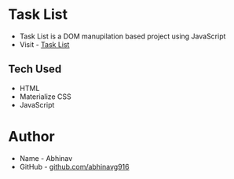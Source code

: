 # Task List

- Task List is a DOM manupilation based project using JavaScript
- Visit - [Task List]()

## Tech Used

- HTML
- Materialize CSS
- JavaScript

# Author

- Name - Abhinav
- GitHub - [github.com/abhinavg916](https://github.com/abhinavg916)
